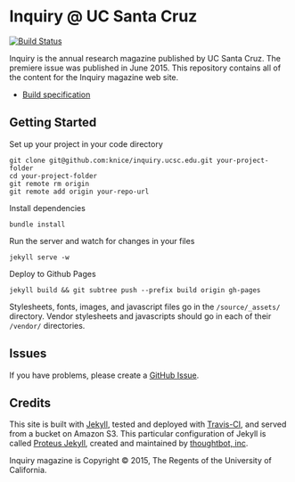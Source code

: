 # Inquiry @ UC Santa Cruz

[![Build Status](https://travis-ci.org/knice/inquiry.ucsc.edu.svg?branch=master)](https://travis-ci.org/knice/inquiry.ucsc.edu)

Inquiry is the annual research magazine published by UC Santa Cruz. The premiere issue was published in June 2015. This repository contains all of the content for the Inquiry magazine web site.

- [Build specification](wiki)

## Getting Started

Set up your project in your code directory
```
git clone git@github.com:knice/inquiry.ucsc.edu.git your-project-folder
cd your-project-folder
git remote rm origin
git remote add origin your-repo-url
```

Install dependencies
```
bundle install
```

Run the server and watch for changes in your files
```
jekyll serve -w
```

Deploy to Github Pages
```
jekyll build && git subtree push --prefix build origin gh-pages
```

Stylesheets, fonts, images, and javascript files go in the `/source/_assets/` directory.
Vendor stylesheets and javascripts should go in each of their `/vendor/` directories.

## Issues

If you have problems, please create a
[GitHub Issue](https://github.com/knice/inquiry.ucsc.edu/issues).

## Credits

This site is built with [Jekyll](http://jekyllrb.com/), tested and deployed with [Travis-CI](http://travis-ci.org/), and served from a bucket on Amazon S3. This particular configuration of Jekyll is called [Proteus Jekyll](https://github.com/thoughtbot/proteus), created and maintained by [thoughtbot, inc](http://thoughtbot.com).

Inquiry magazine is Copyright &copy; 2015, The Regents of the University of California.
